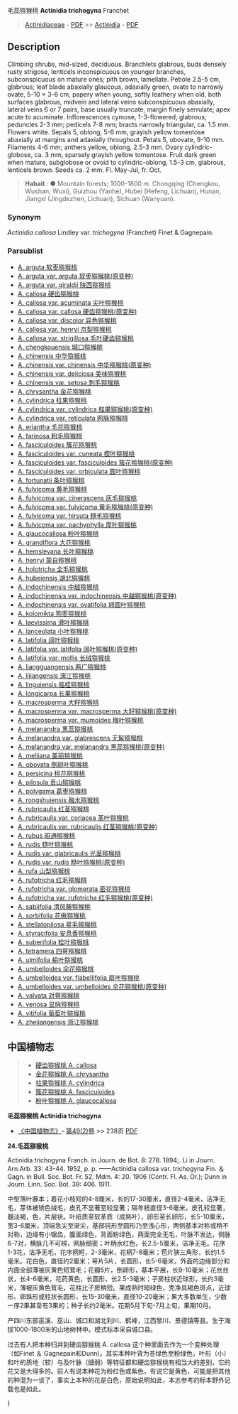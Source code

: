 毛蕊猕猴桃 **Actinidia trichogyna** Franchet

> [Actinidiaceae](Actinidiaceae-猕猴桃科.md) - [PDF](http://www.iplant.cn/foc/pdf/Actinidiaceae.pdf) >> [Actinidia](Actinidia-猕猴桃属.md) - [PDF](http://www.iplant.cn/foc/pdf/Actinidia.pdf)

## Description

Climbing shrubs, mid-sized, deciduous. Branchlets glabrous, buds densely rusty strigose, lenticels inconspicuous on younger branches, subconspicuous on mature ones; pith brown, lamellate. Petiole 2.5-5 cm, glabrous; leaf blade abaxially glaucous, adaxially green, ovate to narrowly ovate, 5-10 × 3-6 cm, papery when young, softly leathery when old, both surfaces glabrous, midvein and lateral veins subconspicuous abaxially, lateral veins 6 or 7 pairs, base usually truncate, margin finely serrulate, apex acute to acuminate. Inflorescences cymose, 1-3-flowered, glabrous; peduncles 2-3 mm; pedicels 7-8 mm; bracts narrowly triangular, ca. 1.5 mm. Flowers white. Sepals 5, oblong, 5-6 mm, grayish yellow tomentose abaxially at margins and adaxially throughout. Petals 5, obovate, 9-10 mm. Filaments 4-6 mm; anthers yellow, oblong, 2.5-3 mm. Ovary cylindric-globose, ca. 3 mm, sparsely grayish yellow tomentose. Fruit dark green when mature, subglobose or ovoid to cylindric-oblong, 1.5-3 cm, glabrous, lenticels brown. Seeds ca. 2 mm. Fl. May-Jul, fr. Oct.


> **Habait** : 
>●  Mountain forests; 1000-1800 m. Chongqing (Chengkou, Wushan, Wuxi), Guizhou (Yanhe), Hubei (Hefeng, Lichuan), Hunan, Jiangxi (Jingdezhen, Lichuan), Sichuan (Wanyuan).

### Synonym
*Actinidia callosa* Lindley var. *trichogyna* (Franchet) Finet & Gagnepain.



### Parsublist

* [A.  arguta  软枣猕猴桃](Actinidia-arguta-软枣狝猴桃.md)
* [A.  arguta var. arguta  软枣猕猴桃(原变种)](Actinidia-arguta-var-arguta-软枣狝猴桃(原变种).md)
* [A.  arguta var. giraldii  陕西猕猴桃](Actinidia-arguta-var-giraldii-陕西狝猴桃.md)
* [A.  callosa  硬齿猕猴桃](Actinidia-callosa-硬齿狝猴桃.md)
* [A.  callosa var. acuminata  尖叶猕猴桃](Actinidia-callosa-var-acuminata-尖叶狝猴桃.md)
* [A.  callosa var. callosa  硬齿猕猴桃(原变种)](Actinidia-callosa-var-callosa-硬齿狝猴桃(原变种).md)
* [A.  callosa var. discolor  异色猕猴桃](Actinidia-callosa-var-discolor-异色狝猴桃.md)
* [A.  callosa var. henryi  京梨猕猴桃](Actinidia-callosa-var-henryi-京梨狝猴桃.md)
* [A.  callosa var. strigillosa  毛叶硬齿猕猴桃](Actinidia-callosa-var-strigillosa-毛叶硬齿狝猴桃.md)
* [A.  chengkouensis  城口猕猴桃](Actinidia-chengkouensis-城口狝猴桃.md)
* [A.  chinensis  中华猕猴桃](Actinidia-chinensis-中华狝猴桃.md)
* [A.  chinensis var. chinensis  中华猕猴桃(原变种)](Actinidia-chinensis-var-chinensis-中华狝猴桃(原变种).md)
* [A.  chinensis var. deliciosa  美味猕猴桃](Actinidia-chinensis-var-deliciosa-美味狝猴桃.md)
* [A.  chinensis var. setosa  刺毛猕猴桃](Actinidia-chinensis-var-setosa-刺毛狝猴桃.md)
* [A.  chrysantha  金花猕猴桃](Actinidia-chrysantha-金花狝猴桃.md)
* [A.  cylindrica  柱果猕猴桃](Actinidia-cylindrica-柱果狝猴桃.md)
* [A.  cylindrica var. cylindrica  柱果猕猴桃(原变种)](Actinidia-cylindrica-var-cylindrica-柱果狝猴桃(原变种).md)
* [A.  cylindrica var. reticulata  网脉猕猴桃](Actinidia-cylindrica-var-reticulata-网脉狝猴桃.md)
* [A.  eriantha  毛花猕猴桃](Actinidia-eriantha-毛花狝猴桃.md)
* [A.  farinosa  粉毛猕猴桃](Actinidia-farinosa-粉毛狝猴桃.md)
* [A.  fasciculoides  簇花猕猴桃](Actinidia-fasciculoides-簇花狝猴桃.md)
* [A.  fasciculoides var. cuneata  楔叶猕猴桃](Actinidia-fasciculoides-var-cuneata-楔叶狝猴桃.md)
* [A.  fasciculoides var. fasciculoides  簇花猕猴桃(原变种)](Actinidia-fasciculoides-var-fasciculoides-簇花狝猴桃(原变种).md)
* [A.  fasciculoides var. orbiculata  圆叶猕猴桃](Actinidia-fasciculoides-var-orbiculata-圆叶狝猴桃.md)
* [A.  fortunatii  条叶猕猴桃](Actinidia-fortunatii-条叶狝猴桃.md)
* [A.  fulvicoma  黄毛猕猴桃](Actinidia-fulvicoma-黄毛狝猴桃.md)
* [A.  fulvicoma var. cinerascens  灰毛猕猴桃](Actinidia-fulvicoma-var-cinerascens-灰毛狝猴桃.md)
* [A.  fulvicoma var. fulvicoma  黄毛猕猴桃(原变种)](Actinidia-fulvicoma-var-fulvicoma-黄毛狝猴桃(原变种).md)
* [A.  fulvicoma var. hirsuta  糙毛猕猴桃](Actinidia-fulvicoma-var-hirsuta-糙毛狝猴桃.md)
* [A.  fulvicoma var. pachyphylla  厚叶猕猴桃](Actinidia-fulvicoma-var-pachyphylla-厚叶狝猴桃.md)
* [A.  glaucocallosa  粉叶猕猴桃](Actinidia-glaucocallosa-粉叶狝猴桃.md)
* [A.  grandiflora  大花猕猴桃](Actinidia-grandiflora-大花狝猴桃.md)
* [A.  hemsleyana  长叶猕猴桃](Actinidia-hemsleyana-长叶狝猴桃.md)
* [A.  henryi  蒙自猕猴桃](Actinidia-henryi-蒙自狝猴桃.md)
* [A.  holotricha  全毛猕猴桃](Actinidia-holotricha-全毛狝猴桃.md)
* [A.  hubeiensis  湖北猕猴桃](Actinidia-hubeiensis-湖北狝猴桃.md)
* [A.  indochinensis  中越猕猴桃](Actinidia-indochinensis-中越狝猴桃.md)
* [A.  indochinensis var. indochinensis  中越猕猴桃(原变种)](Actinidia-indochinensis-var-indochinensis-中越狝猴桃(原变种).md)
* [A.  indochinensis var. ovatifolia  卵圆叶猕猴桃](Actinidia-indochinensis-var-ovatifolia-卵圆叶狝猴桃.md)
* [A.  kolomikta  狗枣猕猴桃](Actinidia-kolomikta-狗枣狝猴桃.md)
* [A.  laevissima  滑叶猕猴桃](Actinidia-laevissima-滑叶狝猴桃.md)
* [A.  lanceolata  小叶猕猴桃](Actinidia-lanceolata-小叶狝猴桃.md)
* [A.  latifolia  阔叶猕猴桃](Actinidia-latifolia-阔叶狝猴桃.md)
* [A.  latifolia var. latifolia  阔叶猕猴桃(原变种)](Actinidia-latifolia-var-latifolia-阔叶狝猴桃(原变种).md)
* [A.  latifolia var. mollis  长绒猕猴桃](Actinidia-latifolia-var-mollis-长绒狝猴桃.md)
* [A.  liangguangensis  两广猕猴桃](Actinidia-liangguangensis-两广狝猴桃.md)
* [A.  lijiangensis  漓江猕猴桃](Actinidia-lijiangensis-漓江狝猴桃.md)
* [A.  linguiensis  临桂猕猴桃](Actinidia-linguiensis-临桂狝猴桃.md)
* [A.  longicarpa  长果猕猴桃](Actinidia-longicarpa-长果狝猴桃.md)
* [A.  macrosperma  大籽猕猴桃](Actinidia-macrosperma-大籽狝猴桃.md)
* [A.  macrosperma var. macrosperma  大籽猕猴桃(原变种)](Actinidia-macrosperma-var-macrosperma-大籽狝猴桃(原变种).md)
* [A.  macrosperma var. mumoides  梅叶猕猴桃](Actinidia-macrosperma-var-mumoides-梅叶狝猴桃.md)
* [A.  melanandra  黑蕊猕猴桃](Actinidia-melanandra-黑蕊狝猴桃.md)
* [A.  melanandra var. glabrescens  无髯猕猴桃](Actinidia-melanandra-var-glabrescens-无髯狝猴桃.md)
* [A.  melanandra var. melanandra  黑蕊猕猴桃(原变种)](Actinidia-melanandra-var-melanandra-黑蕊狝猴桃(原变种).md)
* [A.  melliana  美丽猕猴桃](Actinidia-melliana-美丽狝猴桃.md)
* [A.  obovata  倒卵叶猕猴桃](Actinidia-obovata-倒卵叶狝猴桃.md)
* [A.  persicina  桃花猕猴桃](Actinidia-persicina-桃花狝猴桃.md)
* [A.  pilosula  贡山猕猴桃](Actinidia-pilosula-贡山狝猴桃.md)
* [A.  polygama  葛枣猕猴桃](Actinidia-polygama-葛枣狝猴桃.md)
* [A.  rongshuiensis  融水猕猴桃](Actinidia-rongshuiensis-融水狝猴桃.md)
* [A.  rubricaulis  红茎猕猴桃](Actinidia-rubricaulis-红茎狝猴桃.md)
* [A.  rubricaulis var. coriacea  革叶猕猴桃](Actinidia-rubricaulis-var-coriacea-革叶狝猴桃.md)
* [A.  rubricaulis var. rubricaulis  红茎猕猴桃(原变种)](Actinidia-rubricaulis-var-rubricaulis-红茎狝猴桃(原变种).md)
* [A.  rubus  昭通猕猴桃](Actinidia-rubus-昭通狝猴桃.md)
* [A.  rudis  糙叶猕猴桃](Actinidia-rudis-糙叶狝猴桃.md)
* [A.  rudis var. glabricaulis  光茎猕猴桃](Actinidia-rudis-var-glabricaulis-光茎狝猴桃.md)
* [A.  rudis var. rudis  糙叶猕猴桃(原变种)](Actinidia-rudis-var-rudis-糙叶狝猴桃(原变种).md)
* [A.  rufa  山梨猕猴桃](Actinidia-rufa-山梨狝猴桃.md)
* [A.  rufotricha  红毛猕猴桃](Actinidia-rufotricha-红毛狝猴桃.md)
* [A.  rufotricha var. glomerata  密花猕猴桃](Actinidia-rufotricha-var-glomerata-密花狝猴桃.md)
* [A.  rufotricha var. rufotricha  红毛猕猴桃(原变种)](Actinidia-rufotricha-var-rufotricha-红毛狝猴桃(原变种).md)
* [A.  sabiifolia  清风藤猕猴桃](Actinidia-sabiifolia-清风藤狝猴桃.md)
* [A.  sorbifolia  花楸猕猴桃](Actinidia-sorbifolia-花楸狝猴桃.md)
* [A.  stellatopilosa  星毛猕猴桃](Actinidia-stellatopilosa-星毛狝猴桃.md)
* [A.  styracifolia  安息香猕猴桃](Actinidia-styracifolia-安息香狝猴桃.md)
* [A.  suberifolia  栓叶猕猴桃](Actinidia-suberifolia-栓叶狝猴桃.md)
* [A.  tetramera  四萼猕猴桃](Actinidia-tetramera-四萼狝猴桃.md)
* [A.  ulmifolia  榆叶猕猴桃](Actinidia-ulmifolia-榆叶狝猴桃.md)
* [A.  umbelloides  伞花猕猴桃](Actinidia-umbelloides-伞花狝猴桃.md)
* [A.  umbelloides var. flabellifolia  扇叶猕猴桃](Actinidia-umbelloides-var-flabellifolia-扇叶狝猴桃.md)
* [A.  umbelloides var. umbelloides  伞花猕猴桃(原变种)](Actinidia-umbelloides-var-umbelloides-伞花狝猴桃(原变种).md)
* [A.  valvata  对萼猕猴桃](Actinidia-valvata-对萼狝猴桃.md)
* [A.  venosa  显脉猕猴桃](Actinidia-venosa-显脉狝猴桃.md)
* [A.  vitifolia  葡萄叶猕猴桃](Actinidia-vitifolia-葡萄叶狝猴桃.md)
* [A.  zhejiangensis  浙江猕猴桃](Actinidia-zhejiangensis-浙江狝猴桃.md)


## 中国植物志

> * [硬齿猕猴桃  A.  callosa](Actinidia-callosa-硬齿狝猴桃.md)
> * [金花猕猴桃  A.  chrysantha](Actinidia-chrysantha-金花狝猴桃.md)
> * [柱果猕猴桃  A.  cylindrica](Actinidia-cylindrica-柱果狝猴桃.md)
> * [簇花猕猴桃  A.  fasciculoides](Actinidia-fasciculoides-簇花狝猴桃.md)
> * [粉叶猕猴桃  A.  glaucocallosa](Actinidia-glaucocallosa-粉叶狝猴桃.md)


**毛蕊猕猴桃 Actinidia trichogyna**

* [《中国植物志》](http://www.iplant.cn/frps)- [第49(2)卷](http://www.iplant.cn/frps/vol/49(2)) >> 238页 [PDF](http://www.iplant.cn/frps/pdf/49(2)/238.PDF)


**24.毛蕊猕猴桃**

Actinidia trichogyna Franch. in Journ. de Bot. 8: 278. 1894;. Li in Journ. Arn.Arb. 33: 43-44. 1952, p. p. ——Actinidia callosa var. trichogyna Fin. ＆ Gagn. in Bull. Soc. Bot. Fr. 52, Mdm. 4: 20. 1906 (Contr. Fl. As. Or.); Dunn in Journ. Linn. Soc. Bot. 39: 406. 1911.

中型落叶藤本；着花小枝短的4-8厘米，长的17-30厘米，直径2-4毫米，洁净无毛，芽体被锈色绒毛，皮孔不显著至较显著；隔年枝直径3-6毫米，皮孔较显著，髓淡褐，色，片层状。叶纸质至软革质（成熟叶），卵形至长卵形，长5-10厘米，宽3-6厘米，顶端急尖至渐尖，基部钝形至圆形乃至浅心形，两侧基本对称或稍不对称，边缘有小锯齿，腹面绿色，背面粉绿色，两面完全无毛，叶脉不发达，侧脉6-7对，横脉几不可辨，网脉细密；叶柄水红色，长2.5-5厘米，洁净无毛。花序1-3花，洁净无毛，花序柄短，2-3毫米，花柄7-8毫米；苞片狭三角形，长约1.5毫米。花白色，直径约2厘米；萼片5片，长圆形，长5-6毫米，外面的边缘部分和内面全部薄被灰黄色短茸毛；花瓣5片，倒卵形，基本平展，长9-10毫米；花丝丝状，长4-6毫米，花药黄色，长圆形，长2.5-3毫米；子房柱状近球形，长约3毫米，薄被灰黄色茸毛，花柱比子房稍短。果成熟时暗绿色，秃净具褐色斑点，近球形、卵珠形或柱状长圆形，长15-30毫米，直径10-20毫米；果大多数单生，少数一序2果甚至有3果的；种子长约2毫米。花期5月下旬-7月上旬，果期10月。

产四川东部巫溪、巫山、城口和湖北利川、鹤峰，江西黎川、景德镇等县。生于海拔1000-1800米的山地树林中。模式标本采自城口县。

过去有人把本种归并到硬齿猕猴桃 A. callosa 这个种里面去作为一个变种处理（如Finet ＆ Gagnepain和Dunn)。其实本种叶背为苍绿色至粉绿色，叶形（小）和叶的质地（软）与及叶脉（细弱）等特征都和硬齿猕猴桃有相当大的差别，它的花又是大得多的。前人有说本种花为粉红色或紫色，有说它是黄色，可能是把其他的种混为一谈了，事实上本种的花是白色，原始说明如此，本志参考的标本野外记载也是如此。



}